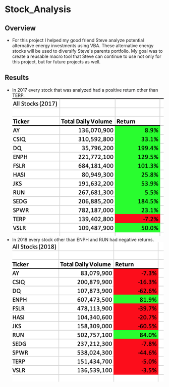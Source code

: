 # Stock_Analysis
## Overview
* For this project I helped my good friend Steve analyze potential alternative energy investments using VBA. These alternative energy stocks will be used to diversify Steve's parents portfolio. My goal was to create a reusable macro tool that Steve can continue to use not only for this project, but for future projects as well.
## Results
* In 2017 every stock that was analyzed had a positive return other than TERP.
![2017_Results](https://github.com/copo6953/Stock_Analysis/blob/main/Resources/2017_Results.png)
* In 2018 every stock other than ENPH and RUN had negative returns.
![2018_Results](https://github.com/copo6953/Stock_Analysis/blob/main/Resources/2018_Results.png)
